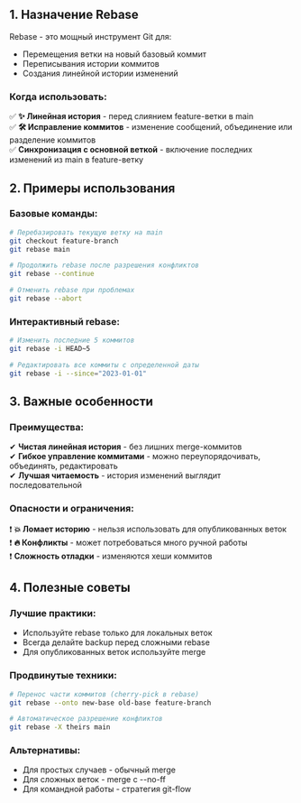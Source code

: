 ## 1. Назначение Rebase

Rebase - это мощный инструмент Git для:
- Перемещения ветки на новый базовый коммит
- Переписывания истории коммитов
- Создания линейной истории изменений
### Когда использовать:

✅ **✨ Линейная история** - перед слиянием feature-ветки в main  
✅ **🛠️ Исправление коммитов** - изменение сообщений, объединение или разделение коммитов  
✅ **Синхронизация с основной веткой** - включение последних изменений из main в feature-ветку  

## 2. Примеры использования

### Базовые команды:
```bash
# Перебазировать текущую ветку на main
git checkout feature-branch
git rebase main

# Продолжить rebase после разрешения конфликтов
git rebase --continue

# Отменить rebase при проблемах
git rebase --abort
```
### Интерактивный rebase:
```bash
# Изменить последние 5 коммитов
git rebase -i HEAD~5

# Редактировать все коммиты с определенной даты
git rebase -i --since="2023-01-01"
```
## 3. Важные особенности

### Преимущества:

✔ **Чистая линейная история** - без лишних merge-коммитов  
✔ **Гибкое управление коммитами** - можно переупорядочивать, объединять, редактировать  
✔ **Лучшая читаемость** - история изменений выглядит последовательной

### Опасности и ограничения:

❗ **💥 Ломает историю** - нельзя использовать для опубликованных веток  
❗ **🔥 Конфликты** - может потребоваться много ручной работы  
❗ **Сложность отладки** - изменяются хеши коммитов

## 4. Полезные советы

### Лучшие практики:

- Используйте rebase только для локальных веток
- Всегда делайте backup перед сложными rebase
- Для опубликованных веток используйте merge

### Продвинутые техники:
```bash
# Перенос части коммитов (cherry-pick в rebase)
git rebase --onto new-base old-base feature-branch

# Автоматическое разрешение конфликтов
git rebase -X theirs main
```
### Альтернативы:

- Для простых случаев - обычный merge
- Для сложных веток - merge с --no-ff
- Для командной работы - стратегия git-flow